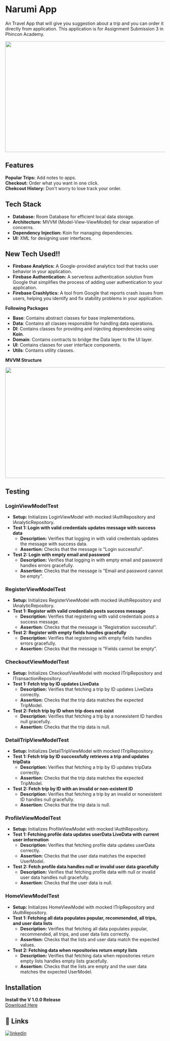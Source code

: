# Narumi App

An Travel App that will give you suggestion about a trip and you can order it directly from application. This application is for Assignment Submission 3 in Phincon Academy.

<img src="https://drive.google.com/uc?id=19QFeE-4CgIIzc8Eu9bigfAYeM_fezqWh" width="600" height="350" />

## Features

**Popular Trips:** Add notes to apps.\
**Checkout:** Order what you want in one click.\
**Chekcout History:** Don't worry to lose track your order.
## Tech Stack

- **Database:** Room Database for efficient local data storage.
- **Architecture:** MVVM (Model-View-ViewModel) for clear separation of concerns.
- **Dependency Injection:** Koin for managing dependencies.
- **UI:** XML for designing user interfaces.

## New Tech Used!!
- **Firebase Analytics:** A Google-provided analytics tool that tracks user behavior in your application.
- **Firebase Authentication:** A serverless authentication solution from Google that simplifies the process of adding user authentication to your application.
- **Firebase Crashlytics:** A tool from Google that reports crash issues from users, helping you identify and fix stability problems in your application.



**Following Packages**

- **Base**: Contains abstract classes for base implementations.
- **Data**: Contains all classes responsible for handling data operations.
- **DI**: Contains classes for providing and injecting dependencies using **Koin**.
- **Domain**: Contains contracts to bridge the Data layer to the UI layer.
- **UI**: Contains classes for user interface components.
- **Utils**: Contains utility classes.

**MVVM Structure**

<img src="https://drive.google.com/uc?id=13qj5Od12kNH7pF_LT8bKDk2JLTfNp3h2" width="600" height="350" />



## Testing

### LoginViewModelTest

- **Setup:** Initializes LoginViewModel with mocked IAuthRepository and IAnalyticRepository.
- **Test 1: Login with valid credentials updates message with success data**
  - **Description:** Verifies that logging in with valid credentials updates the message with success data.
  - **Assertion:** Checks that the message is "Login successful".
- **Test 2: Login with empty email and password**
  - **Description:** Verifies that logging in with empty email and password handles errors gracefully.
  - **Assertion:** Checks that the message is "Email and password cannot be empty".

### RegisterViewModelTest

- **Setup:** Initializes RegisterViewModel with mocked IAuthRepository and IAnalyticRepository.
- **Test 1: Register with valid credentials posts success message**
  - **Description:** Verifies that registering with valid credentials posts a success message.
  - **Assertion:** Checks that the message is "Registration successful".
- **Test 2: Register with empty fields handles gracefully**
  - **Description:** Verifies that registering with empty fields handles errors gracefully.
  - **Assertion:** Checks that the message is "Fields cannot be empty".

### CheckoutViewModelTest

- **Setup:** Initializes CheckoutViewModel with mocked ITripRepository and ITransactionRepository.
- **Test 1: Fetch trip by ID updates LiveData**
  - **Description:** Verifies that fetching a trip by ID updates LiveData correctly.
  - **Assertion:** Checks that the trip data matches the expected TripModel.
- **Test 2: Fetch trip by ID when trip does not exist**
  - **Description:** Verifies that fetching a trip by a nonexistent ID handles null gracefully.
  - **Assertion:** Checks that the trip data is null.

### DetailTripViewModelTest

- **Setup:** Initializes DetailTripViewModel with mocked ITripRepository.
- **Test 1: Fetch trip by ID successfully retrieves a trip and updates tripData**
  - **Description:** Verifies that fetching a trip by ID updates tripData correctly.
  - **Assertion:** Checks that the trip data matches the expected TripModel.
- **Test 2: Fetch trip by ID with an invalid or non-existent ID**
  - **Description:** Verifies that fetching a trip by an invalid or nonexistent ID handles null gracefully.
  - **Assertion:** Checks that the trip data is null.

### ProfileViewModelTest

- **Setup:** Initializes ProfileViewModel with mocked IAuthRepository.
- **Test 1: Fetching profile data updates userData LiveData with current user information**
  - **Description:** Verifies that fetching profile data updates userData correctly.
  - **Assertion:** Checks that the user data matches the expected UserModel.
- **Test 2: Fetch profile data handles null or invalid user data gracefully**
  - **Description:** Verifies that fetching profile data with null or invalid user data handles null gracefully.
  - **Assertion:** Checks that the user data is null.

### HomeViewModelTest

- **Setup:** Initializes HomeViewModel with mocked ITripRepository and IAuthRepository.
- **Test 1: Fetching all data populates popular, recommended, all trips, and user data lists**
  - **Description:** Verifies that fetching all data populates popular, recommended, all trips, and user data lists correctly.
  - **Assertion:** Checks that the lists and user data match the expected values.
- **Test 2: Fetching data when repositories return empty lists**
  - **Description:** Verifies that fetching data when repositories return empty lists handles empty lists gracefully.
  - **Assertion:** Checks that the lists are empty and the user data matches the expected UserModel.

## Installation

**Install the V 1.0.0 Release**\
[Download Here](https://github.com/andremoore123/Narumi/releases/tag/debug)
    
## 🔗 Links
[![linkedin](https://img.shields.io/badge/linkedin-0A66C2?style=for-the-badge&logo=linkedin&logoColor=white)](https://www.linkedin.com/in/andre-eka-putra-simanjuntak/)

